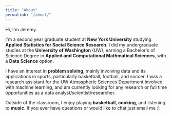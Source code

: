 ```yaml
---
title: "About"
permalink: "/about/"
---
```

Hi, I'm Jeremy.

I'm a second year graduate student at **New York University** studying **Applied Statistics for Social Science Research**. I did my undergraduate studies at the **University of Washington** (UW), earning a Bachelor's of Science Degree in **Applied and Computational Mathmatical Sciences**, with a **Data Science** option.

I have an interest in **problem solving**, mainly involving data and its applications in sports, particularly basketball, football, and soccer. I was a research assistant for the UW Atmospheric Sciences Department involved with machine learning, and am currently looking for any research or full time opportunities as a data analyst/scientist/researcher. 

Outside of the classroom, I enjoy playing **basketball**, **cooking**, and listening to **music**. If you ever have questions or would like to chat just email me :)